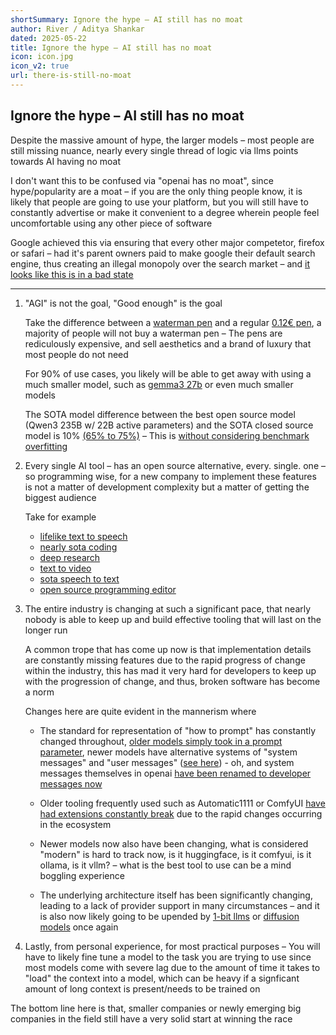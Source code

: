 ```yaml
---
shortSummary: Ignore the hype – AI still has no moat
author: River / Aditya Shankar
dated: 2025-05-22
title: Ignore the hype – AI still has no moat
icon: icon.jpg
icon_v2: true
url: there-is-still-no-moat
---
```


## Ignore the hype – AI still has no moat

Despite the massive amount of hype, the larger models – most people are still missing nuance, nearly every single thread of logic via llms points towards AI having no moat

I don't want this to be confused via "openai has no moat", since hype/popularity are a moat – if you are the only thing people know, it is likely that people are going to use your platform, but you will still have to constantly advertise or make it convenient to a degree wherein people feel uncomfortable using any other piece of software

Google achieved this via ensuring that every other major competetor, firefox or safari – had it's parent owners paid to make google their default search engine, thus creating an illegal monopoly over the search market – and [it looks like this is in a bad state](https://apnews.com/article/google-search-antitrust-case-59114d8bf1dc4c8453c08acaa4051f14)

---

1. "AGI" is not the goal, "Good enough" is the goal

    Take the difference between a [waterman pen](https://www.waterman.com/) and a regular [0.12€ pen](https://www.promostore.de/nash-kugelschreiber-mit-farbigem-schaft-und-griff-456940.html), a majority of people will not buy a waterman pen – The pens are rediculously expensive, and sell aesthetics and a brand of luxury that most people do not need

    For 90% of use cases, you likely will be able to get away with using a much smaller model, such as [gemma3 27b](https://huggingface.co/google/gemma-3-27b-it) or even much smaller models

    The SOTA model difference between the best open source model (Qwen3 235B w/ 22B active parameters) and the SOTA closed source model is 10% [(65% to 75%)](https://livecodebench.github.io/leaderboard.html) – This is [without considering benchmark overfitting](https://arxiv.org/abs/2503.21934v1)

2. Every single AI tool – has an open source alternative, every. single. one – so programming wise, for a new company to implement these features is not a matter of development complexity but a matter of getting the biggest audience

    Take for example

    - [lifelike text to speech](https://huggingface.co/suno/bark)
    - [nearly sota coding](https://mistral.ai/news/devstral)
    - [deep research](https://huggingface.co/blog/open-deep-research)
    - [text to video](https://huggingface.co/Wan-AI/Wan2.1-VACE-14B)
    - [sota speech to text](https://huggingface.co/nvidia/parakeet-tdt-0.6b-v2)
    - [open source programming editor](https://voideditor.com/)

3. The entire industry is changing at such a significant pace, that nearly nobody is able to keep up and build effective tooling that will last on the longer run

    A common trope that has come up now is that implementation details are constantly missing features due to the rapid progress of change within the industry, this has mad it very hard for developers to keep up with the progression of change, and thus, broken software has become a norm

    Changes here are quite evident in the mannerism where

    - The standard for representation of "how to prompt" has constantly changed throughout, [older models simply took in a prompt parameter](https://huggingface.co/docs/transformers/main/tasks/prompting), newer models have alternative systems of "system messages" and "user messages" ([see here](https://huggingface.co/mistralai/Devstral-Small-2505#transformers)) - oh, and system messages themselves in openai [have been renamed to developer messages now](https://lunary.ai/blog/openai-developer-role#what-are-developer-messages)

    - Older tooling frequently used such as Automatic1111 or ComfyUI [have had extensions constantly break](https://github.com/comfyanonymous/ComfyUI/issues/6921) due to the rapid changes occurring in the ecosystem
    - Newer models now also have been changing, what is considered "modern" is hard to track now, is it huggingface, is it comfyui, is it ollama, is it vllm? – what is the best tool to use can be a mind boggling experience
    - The underlying architecture itself has been significantly changing, leading to a lack of provider support in many circumstances – and it is also now likely going to be upended by [1-bit llms](https://github.com/microsoft/BitNet) or [diffusion models](https://deepmind.google/models/gemini-diffusion/) once again

4. Lastly, from personal experience, for most practical purposes – You will have to likely fine tune a model to the task you are trying to use since most models come with severe lag due to the amount of time it takes to "load" the context into a model, which can be heavy if a signficant amount of long context is present/needs to be trained on

The bottom line here is that, smaller companies or newly emerging big companies in the field still have a very solid start at winning the race